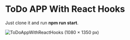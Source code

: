 # ToDo APP With React Hooks

Just clone it and run **npm run start**.

![ToDoAppWithReactHooks (1080 × 1350 px)](https://user-images.githubusercontent.com/2718813/150603526-890cc224-25a6-414c-885f-f3d62e774e19.png)
